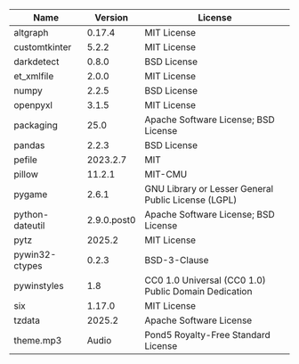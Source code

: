 | Name                      | Version     | License                                                        |
|---------------------------|-------------|----------------------------------------------------------------|
| altgraph                  | 0.17.4      | MIT License                                                    |
| customtkinter             | 5.2.2       | MIT License                                                    |
| darkdetect                | 0.8.0       | BSD License                                                    |
| et_xmlfile                | 2.0.0       | MIT License                                                    |
| numpy                     | 2.2.5       | BSD License                                                    |
| openpyxl                  | 3.1.5       | MIT License                                                    |
| packaging                 | 25.0        | Apache Software License; BSD License                           |
| pandas                    | 2.2.3       | BSD License                                                    |
| pefile                    | 2023.2.7    | MIT                                                            |
| pillow                    | 11.2.1      | MIT-CMU                                                        |
| pygame                    | 2.6.1       | GNU Library or Lesser General Public License (LGPL)            |
| python-dateutil           | 2.9.0.post0 | Apache Software License; BSD License                           |
| pytz                      | 2025.2      | MIT License                                                    |
| pywin32-ctypes            | 0.2.3       | BSD-3-Clause                                                   |
| pywinstyles               | 1.8         | CC0 1.0 Universal (CC0 1.0) Public Domain Dedication           |
| six                       | 1.17.0      | MIT License                                                    |
| tzdata                    | 2025.2      | Apache Software License                                        |
| theme.mp3                 | Audio       | Pond5 Royalty-Free Standard License                            | 
